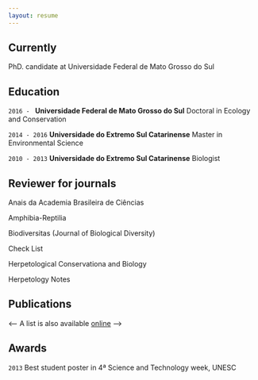 ```yaml
---
layout: resume
---
```

## Currently

PhD. candidate at Universidade Federal de Mato Grosso do Sul

## Education

`2016 - `
__Universidade Federal de Mato Grosso do Sul__
Doctoral in Ecology and Conservation

`2014 - 2016`
__Universidade do Extremo Sul Catarinense__
Master in Environmental Science

`2010 - 2013`
__Universidade do Extremo Sul Catarinense__
Biologist

## Reviewer for journals

Anais da Academia Brasileira de Ciências

Amphibia-Reptilia

Biodiversitas (Journal of Biological Diversity)

Check List

Herpetological Conservationa and Biology

Herpetology Notes


## Publications

<-- A list is also available [online](https://scholar.google.com.br/citations?user=k04bIL4AAAAJ&hl=pt-BR) -->


## Awards

`2013`
Best student poster in 4ª Science and Technology week, UNESC 



<!-- ### Footer

Last updated: May 2020 -->
